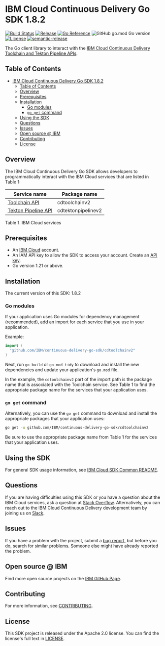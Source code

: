 # IBM Cloud Continuous Delivery Go SDK 1.8.2

[![Build Status](https://app.travis-ci.com/IBM/continuous-delivery-go-sdk.svg?branch=main)](https://app.travis-ci.com/github/IBM/continuous-delivery-go-sdk)
[![Release](https://img.shields.io/github/v/release/IBM/continuous-delivery-go-sdk)](https://github.com/IBM/continuous-delivery-go-sdk/releases/latest)
[![Go Reference](https://pkg.go.dev/badge/github.com/IBM/continuous-delivery-go-sdk.svg)](https://pkg.go.dev/github.com/IBM/continuous-delivery-go-sdk)
![GitHub go.mod Go version](https://img.shields.io/github/go-mod/go-version/IBM/continuous-delivery-go-sdk)
[![License](https://img.shields.io/badge/License-Apache%202.0-blue.svg)](https://opensource.org/licenses/Apache-2.0)
[![semantic-release](https://img.shields.io/badge/%20%20%F0%9F%93%A6%F0%9F%9A%80-semantic--release-e10079.svg)](https://github.com/semantic-release/semantic-release)

The Go client library to interact with the [IBM Cloud Continuous Delivery Toolchain and Tekton Pipeline APIs](https://cloud.ibm.com/docs?tab=api-docs&category=devops).

## Table of Contents

<!--
  The TOC below is generated using the `markdown-toc` node package.

      https://github.com/jonschlinkert/markdown-toc

  You should regenerate the TOC after making changes to this file.

      npx markdown-toc -i README.md
  -->

<!-- toc -->

- [IBM Cloud Continuous Delivery Go SDK 1.8.2](#ibm-cloud-continuous-delivery-go-sdk-160)
  - [Table of Contents](#table-of-contents)
  - [Overview](#overview)
  - [Prerequisites](#prerequisites)
  - [Installation](#installation)
    - [Go modules](#go-modules)
    - [`go get` command](#go-get-command)
  - [Using the SDK](#using-the-sdk)
  - [Questions](#questions)
  - [Issues](#issues)
  - [Open source @ IBM](#open-source--ibm)
  - [Contributing](#contributing)
  - [License](#license)

<!-- tocstop -->

## Overview

The IBM Cloud Continuous Delivery Go SDK allows developers to programmatically interact with the IBM Cloud services that are listed in Table 1:

Service name | Package name
--- | ---
[Toolchain API](https://cloud.ibm.com/apidocs/toolchain?code=go) | cdtoolchainv2
[Tekton Pipeline API](https://cloud.ibm.com/apidocs/tekton-pipeline?code=go) | cdtektonpipelinev2

Table 1. IBM Cloud services

## Prerequisites

[ibm-cloud-onboarding]: https://cloud.ibm.com/registration

- An [IBM Cloud][ibm-cloud-onboarding] account.
- An IAM API key to allow the SDK to access your account. Create an [API key](https://cloud.ibm.com/iam/apikeys).
- Go version 1.21 or above.

## Installation

The current version of this SDK: 1.8.2

### Go modules

If your application uses Go modules for dependency management (recommended), add an import for each service that you use in your application. 

Example:

```go
import (
  "github.com/IBM/continuous-delivery-go-sdk/cdtoolchainv2"
)
```

Next, run `go build` or `go mod tidy` to download and install the new dependencies and update your application's `go.mod` file.  

In the example, the `cdtoolchainv2` part of the import path is the package name that is associated with the Toolchain service. See Table 1 to find the appropriate package name for the services that your application uses.

### `go get` command

Alternatively, you can use the `go get` command to download and install the appropriate packages that your application uses:

```sh
go get -u github.com/IBM/continuous-delivery-go-sdk/cdtoolchainv2
```

Be sure to use the appropriate package name from Table 1 for the services that your application uses.

## Using the SDK

For general SDK usage information, see [IBM Cloud SDK Common README](https://github.com/IBM/ibm-cloud-sdk-common/blob/main/README.md).

## Questions

If you are having difficulties using this SDK or you have a question about the IBM Cloud services, ask a question at [Stack Overflow](http://stackoverflow.com/questions/ask?tags=ibm-cloud).
Alternatively, you can reach out to the IBM Cloud Continuous Delivery development team by joining us on [Slack](https://ic-devops-slack-invite.us-south.devops.cloud.ibm.com/).

## Issues

If you have a problem with the project, submit a [bug report](https://github.com/IBM/continuous-delivery-go-sdk/issues), but before you do, search for similar problems. Someone else might have already reported the problem.

## Open source @ IBM

Find more open source projects on the [IBM GitHub Page](http://ibm.github.io/).

## Contributing

For more information, see [CONTRIBUTING](CONTRIBUTING.md).

## License

This SDK project is released under the Apache 2.0 license. You can find the license's full text in [LICENSE](LICENSE).
